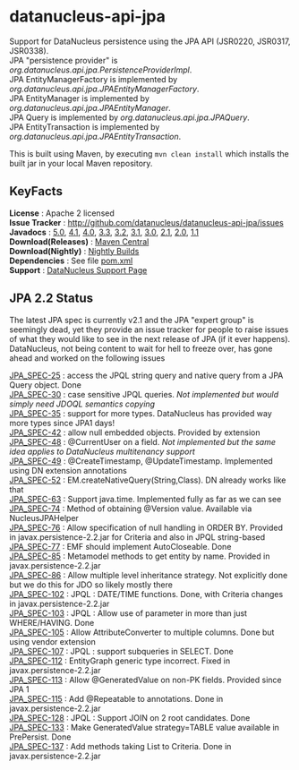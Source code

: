 # datanucleus-api-jpa

Support for DataNucleus persistence using the JPA API (JSR0220, JSR0317, JSR0338).  
JPA "persistence provider" is _org.datanucleus.api.jpa.PersistenceProviderImpl_.  
JPA EntityManagerFactory is implemented by _org.datanucleus.api.jpa.JPAEntityManagerFactory_.  
JPA EntityManager is implemented by _org.datanucleus.api.jpa.JPAEntityManager_.  
JPA Query is implemented by _org.datanucleus.api.jpa.JPAQuery_.  
JPA EntityTransaction is implemented by _org.datanucleus.api.jpa.JPAEntityTransaction_.  

This is built using Maven, by executing `mvn clean install` which installs the built jar in your local Maven repository.


## KeyFacts

__License__ : Apache 2 licensed  
__Issue Tracker__ : http://github.com/datanucleus/datanucleus-api-jpa/issues  
__Javadocs__ : [5.0](http://www.datanucleus.org/javadocs/api.jpa/5.0/), [4.1](http://www.datanucleus.org/javadocs/api.jpa/4.1/), [4.0](http://www.datanucleus.org/javadocs/api.jpa/4.0/), [3.3](http://www.datanucleus.org/javadocs/api.jpa/3.3/), [3.2](http://www.datanucleus.org/javadocs/api.jpa/3.2/), [3.1](http://www.datanucleus.org/javadocs/api.jpa/3.1/), [3.0](http://www.datanucleus.org/javadocs/api.jpa/3.0/), [2.1](http://www.datanucleus.org/javadocs/api.jpa/2.1/), [2.0](http://www.datanucleus.org/javadocs/api.jpa/2.0/), [1.1](http://www.datanucleus.org/javadocs/api.jpa/1.1/)  
__Download(Releases)__ : [Maven Central](http://central.maven.org/maven2/org/datanucleus/datanucleus-api-jpa)  
__Download(Nightly)__ : [Nightly Builds](http://www.datanucleus.org/downloads/maven2-nightly/org/datanucleus/datanucleus-api-jpa)  
__Dependencies__ : See file [pom.xml](pom.xml)  
__Support__ : [DataNucleus Support Page](http://www.datanucleus.org/support.html)  



## JPA 2.2 Status

The latest JPA spec is currently v2.1 and the JPA "expert group" is seemingly dead, yet they provide an issue tracker for people to raise issues of what they would like to see in 
the next release of JPA (if it ever happens). 
DataNucleus, not being content to wait for hell to freeze over, has gone ahead and worked on the following issues

[JPA_SPEC-25](https://java.net/jira/browse/JPA_SPEC-25) : access the JPQL string query and native query from a JPA Query object. Done  
[JPA_SPEC-30](https://java.net/jira/browse/JPA_SPEC-30) : case sensitive JPQL queries. _Not implemented but would simply need JDOQL semantics copying_  
[JPA_SPEC-35](https://java.net/jira/browse/JPA_SPEC-35) : support for more types. DataNucleus has provided way more types since JPA1 days!  
[JPA_SPEC-42](https://java.net/jira/browse/JPA_SPEC-42) : allow null embedded objects. Provided by extension  
[JPA_SPEC-48](https://java.net/jira/browse/JPA_SPEC-48) : @CurrentUser on a field. _Not implemented but the same idea applies to DataNucleus multitenancy support_  
[JPA_SPEC-49](https://java.net/jira/browse/JPA_SPEC-49) : @CreateTimestamp, @UpdateTimestamp. Implemented using DN extension annotations  
[JPA_SPEC-52](https://java.net/jira/browse/JPA_SPEC-52) : EM.createNativeQuery(String,Class). DN already works like that  
[JPA_SPEC-63](https://java.net/jira/browse/JPA_SPEC-63) : Support java.time. Implemented fully as far as we can see  
[JPA_SPEC-74](https://java.net/jira/browse/JPA_SPEC-74) : Method of obtaining @Version value. Available via NucleusJPAHelper  
[JPA_SPEC-76](https://java.net/jira/browse/JPA_SPEC-76) : Allow specification of null handling in ORDER BY. Provided in javax.persistence-2.2.jar for Criteria and also in JPQL string-based  
[JPA_SPEC-77](https://java.net/jira/browse/JPA_SPEC-77) : EMF should implement AutoCloseable. Done  
[JPA_SPEC-85](https://java.net/jira/browse/JPA_SPEC-85) : Metamodel methods to get entity by name. Provided in javax.persistence-2.2.jar  
[JPA_SPEC-86](https://java.net/jira/browse/JPA_SPEC-86) : Allow multiple level inheritance strategy. Not explicitly done but we do this for JDO so likely mostly there  
[JPA_SPEC-102](https://java.net/jira/browse/JPA_SPEC-102) : JPQL : DATE/TIME functions. Done, with Criteria changes in javax.persistence-2.2.jar  
[JPA_SPEC-103](https://java.net/jira/browse/JPA_SPEC-103) : JPQL : Allow use of parameter in more than just WHERE/HAVING. Done  
[JPA_SPEC-105](https://java.net/jira/browse/JPA_SPEC-105) : Allow AttributeConverter to multiple columns. Done but using vendor extension  
[JPA_SPEC-107](https://java.net/jira/browse/JPA_SPEC-107) : JPQL : support subqueries in SELECT. Done  
[JPA_SPEC-112](https://java.net/jira/browse/JPA_SPEC-112) : EntityGraph generic type incorrect. Fixed in javax.persistence-2.2.jar  
[JPA_SPEC-113](https://java.net/jira/browse/JPA_SPEC-113) : Allow @GeneratedValue on non-PK fields. Provided since JPA 1  
[JPA_SPEC-115](https://java.net/jira/browse/JPA_SPEC-115) : Add @Repeatable to annotations. Done in javax.persistence-2.2.jar  
[JPA_SPEC-128](https://java.net/jira/browse/JPA_SPEC-128) : JPQL : Support JOIN on 2 root candidates. Done  
[JPA_SPEC-133](https://java.net/jira/browse/JPA_SPEC-133) : Make GeneratedValue strategy=TABLE value available in PrePersist. Done  
[JPA_SPEC-137](https://java.net/jira/browse/JPA_SPEC-137) : Add methods taking List to Criteria. Done in javax.persistence-2.2.jar  
